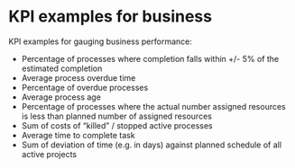 # KPI examples for business

KPI examples for gauging business performance:

* Percentage of processes where completion falls within +/- 5% of the estimated completion
* Average process overdue time
* Percentage of overdue processes
* Average process age
* Percentage of processes where the actual number assigned resources is less than planned number of assigned resources
* Sum of costs of “killed” / stopped active processes
* Average time to complete task
* Sum of deviation of time (e.g. in days) against planned schedule of all active projects
